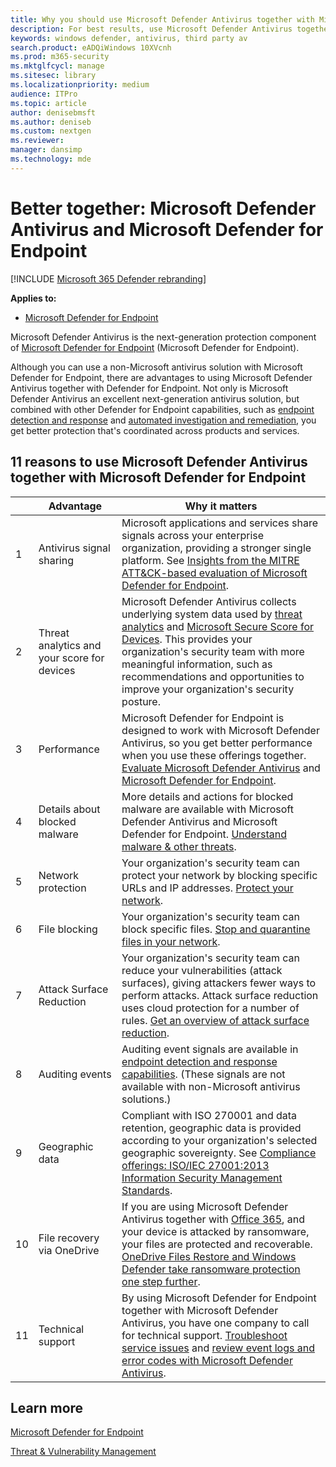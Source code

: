```yaml
---
title: Why you should use Microsoft Defender Antivirus together with Microsoft Defender for Endpoint
description: For best results, use Microsoft Defender Antivirus together with your other Microsoft offerings.
keywords: windows defender, antivirus, third party av
search.product: eADQiWindows 10XVcnh
ms.prod: m365-security
ms.mktglfcycl: manage
ms.sitesec: library
ms.localizationpriority: medium
audience: ITPro
ms.topic: article
author: denisebmsft
ms.author: deniseb
ms.custom: nextgen
ms.reviewer: 
manager: dansimp
ms.technology: mde
---
```


# Better together: Microsoft Defender Antivirus and Microsoft Defender for Endpoint

[!INCLUDE [Microsoft 365 Defender rebranding](../../includes/microsoft-defender.md)]


**Applies to:**

- [Microsoft Defender for Endpoint](https://docs.microsoft.com/en-us/microsoft-365/security/defender-endpoint)

Microsoft Defender Antivirus is the next-generation protection component of [Microsoft Defender for Endpoint](https://docs.microsoft.com/microsoft-365/security/defender-endpoint/microsoft-defender-endpoint) (Microsoft Defender for Endpoint). 

Although you can use a non-Microsoft antivirus solution with Microsoft Defender for Endpoint, there are advantages to using Microsoft Defender Antivirus together with Defender for Endpoint. Not only is Microsoft Defender Antivirus an excellent next-generation antivirus solution, but combined with other Defender for Endpoint capabilities, such as [endpoint detection and response](https://docs.microsoft.com/microsoft-365/security/defender-endpoint/overview-endpoint-detection-response) and [automated investigation and remediation](https://docs.microsoft.com/microsoft-365/security/defender-endpoint/automated-investigations), you get better protection that's coordinated across products and services. 

## 11 reasons to use Microsoft Defender Antivirus together with Microsoft Defender for Endpoint

| |Advantage  |Why it matters |
|--|--|--|
|1|Antivirus signal sharing |Microsoft applications and services share signals across your enterprise organization, providing a stronger single platform. See [Insights from the MITRE ATT&CK-based evaluation of Microsoft Defender for Endpoint](https://www.microsoft.com/security/blog/2018/12/03/insights-from-the-mitre-attack-based-evaluation-of-windows-defender-atp/). |
|2|Threat analytics and your score for devices |Microsoft Defender Antivirus collects underlying system data used by [threat analytics](https://docs.microsoft.com/microsoft-365/security/defender-endpoint/threat-analytics) and [Microsoft Secure Score for Devices](https://docs.microsoft.com/microsoft-365/security/defender-endpoint/tvm-microsoft-secure-score-devices). This provides your organization's security team with more meaningful information, such as recommendations and opportunities to improve your organization's security posture. |
|3|Performance |Microsoft Defender for Endpoint is designed to work with Microsoft Defender Antivirus, so you get better performance when you use these offerings together. [Evaluate Microsoft Defender Antivirus](evaluate-microsoft-defender-antivirus.md) and [Microsoft Defender for Endpoint](https://docs.microsoft.com/microsoft-365/security/defender-endpoint/evaluate-mde).|
|4|Details about blocked malware |More details and actions for blocked malware are available with Microsoft Defender Antivirus and Microsoft Defender for Endpoint. [Understand malware & other threats](../intelligence/understanding-malware.md).|
|5|Network protection |Your organization's security team can protect your network by blocking specific URLs and IP addresses. [Protect your network](https://docs.microsoft.com/microsoft-365/security/defender-endpoint/network-protection).|
|6|File blocking |Your organization's security team can block specific files. [Stop and quarantine files in your network](https://docs.microsoft.com/microsoft-365/security/defender-endpoint/respond-file-alerts#stop-and-quarantine-files-in-your-network).|
|7|Attack Surface Reduction |Your organization's security team can reduce your vulnerabilities (attack surfaces), giving  attackers fewer ways to perform attacks. Attack surface reduction uses cloud protection for a number of rules. [Get an overview of attack surface reduction](https://docs.microsoft.com/microsoft-365/security/defender-endpoint/overview-attack-surface-reduction).|
|8|Auditing events |Auditing event signals are available in [endpoint detection and response capabilities](https://docs.microsoft.com/microsoft-365/security/defender-endpoint/overview-endpoint-detection-response). (These signals are not available with non-Microsoft antivirus solutions.) |
|9|Geographic data |Compliant with ISO 270001 and data retention, geographic data is provided according to your organization's selected geographic sovereignty. See [Compliance offerings: ISO/IEC 27001:2013 Information Security Management Standards](https://docs.microsoft.com/microsoft-365/compliance/offering-iso-27001). |
|10|File recovery via OneDrive |If you are using Microsoft Defender Antivirus together with [Office 365](https://docs.microsoft.com/Office365/Enterprise), and your device is attacked by ransomware, your files are protected and recoverable. [OneDrive Files Restore and Windows Defender take ransomware protection one step further](https://techcommunity.microsoft.com/t5/Microsoft-OneDrive-Blog/OneDrive-Files-Restore-and-Windows-Defender-takes-ransomware/ba-p/188001).|
|11|Technical support |By using Microsoft Defender for Endpoint together with Microsoft Defender Antivirus, you have one company to call for technical support. [Troubleshoot service issues](https://docs.microsoft.com/microsoft-365/security/defender-endpoint/troubleshoot-mde) and [review event logs and error codes with Microsoft Defender Antivirus](troubleshoot-microsoft-defender-antivirus.md). |


## Learn more

[Microsoft Defender for Endpoint](https://docs.microsoft.com/microsoft-365/security/defender-endpoint/microsoft-defender-endpoint)

[Threat & Vulnerability Management](https://docs.microsoft.com/microsoft-365/security/defender-endpoint/next-gen-threat-and-vuln-mgt)






